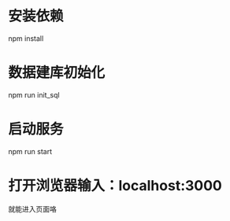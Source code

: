 
# 安装依赖
npm install

# 数据建库初始化
npm run init_sql

# 启动服务
npm run start

# 打开浏览器输入：localhost:3000
就能进入页面咯
